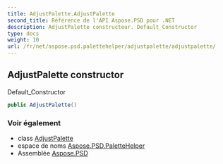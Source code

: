 ```yaml
---
title: AdjustPalette.AdjustPalette
second_title: Référence de l'API Aspose.PSD pour .NET
description: AdjustPalette constructeur. Default_Constructor
type: docs
weight: 10
url: /fr/net/aspose.psd.palettehelper/adjustpalette/adjustpalette/
---
```

## AdjustPalette constructor

Default_Constructor

```csharp
public AdjustPalette()
```

### Voir également

* class [AdjustPalette](../)
* espace de noms [Aspose.PSD.PaletteHelper](../../adjustpalette/)
* Assemblée [Aspose.PSD](../../../)


